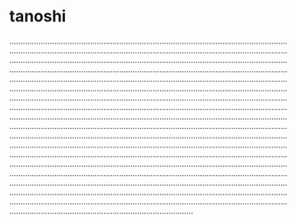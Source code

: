 # tanoshi
..........................................................................................................................................................................................................................................................................................................................................................................................................................................................................................................................................................................................................................................................................................................................................................................................................................................................................................................................................................................................................................................................................................................................................................................................................................................................................................................................................................................................................................................................................................................................................................................................................................................................................................................................................................................................................................................................................................................................................................................................................................................................................................................................................................................................................................................................................................................................................................................................................